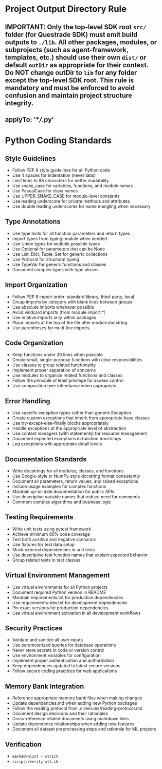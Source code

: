 # Project Output Directory Rule

## **IMPORTANT:** Only the top-level SDK root `src/` folder (for Questrade SDK) must emit build outputs to `./lib`. All other packages, modules, or subprojects (such as agent-framework, templates, etc.) should use their own `dist/` or default `outDir` as appropriate for their context. Do NOT change outDir to `lib` for any folder except the top-level SDK root. This rule is mandatory and must be enforced to avoid confusion and maintain project structure integrity.

## applyTo: '\*_/_.py'

# Python Coding Standards

## Style Guidelines

- Follow PEP 8 style guidelines for all Python code
- Use 4 spaces for indentation (never tabs)
- Limit lines to 88 characters for better readability
- Use snake_case for variables, functions, and module names
- Use PascalCase for class names
- Use UPPER_SNAKE_CASE for module-level constants
- Use leading underscore for private methods and attributes
- Use double leading underscores for name mangling when necessary

## Type Annotations

- Use type hints for all function parameters and return types
- Import types from typing module when needed
- Use Union types for multiple possible types
- Use Optional for parameters that can be None
- Use List, Dict, Tuple, Set for generic collections
- Use Protocol for structural typing
- Use TypeVar for generic functions and classes
- Document complex types with type aliases

## Import Organization

- Follow PEP 8 import order: standard library, third-party, local
- Group imports by category with blank lines between groups
- Use absolute imports whenever possible
- Avoid wildcard imports (from module import \*)
- Use relative imports only within packages
- Place imports at the top of the file after module docstring
- Use parentheses for multi-line imports

## Code Organization

- Keep functions under 20 lines when possible
- Create small, single-purpose functions with clear responsibilities
- Use classes to group related functionality
- Implement proper separation of concerns
- Use modules to organize related functions and classes
- Follow the principle of least privilege for access control
- Use composition over inheritance when appropriate

## Error Handling

- Use specific exception types rather than generic Exception
- Create custom exceptions that inherit from appropriate base classes
- Use try-except-else-finally blocks appropriately
- Handle exceptions at the appropriate level of abstraction
- Use context managers (with statements) for resource management
- Document expected exceptions in function docstrings
- Log exceptions with appropriate detail levels

## Documentation Standards

- Write docstrings for all modules, classes, and functions
- Use Google-style or NumPy-style docstring format consistently
- Document all parameters, return values, and raised exceptions
- Include usage examples for complex functions
- Maintain up-to-date documentation for public APIs
- Use descriptive variable names that reduce need for comments
- Comment complex algorithms and business logic

## Testing Requirements

- Write unit tests using pytest framework
- Achieve minimum 80% code coverage
- Test both positive and negative scenarios
- Use fixtures for test data setup
- Mock external dependencies in unit tests
- Use descriptive test function names that explain expected behavior
- Group related tests in test classes

## Virtual Environment Management

- Use virtual environments for all Python projects
- Document required Python version in README
- Maintain requirements.txt for production dependencies
- Use requirements-dev.txt for development dependencies
- Pin exact versions for production dependencies
- Use virtual environment activation in all development workflows

## Security Practices

- Validate and sanitize all user inputs
- Use parameterized queries for database operations
- Never store secrets in code or version control
- Use environment variables for configuration
- Implement proper authentication and authorization
- Keep dependencies updated to latest secure versions
- Follow secure coding practices for web applications

## Memory Bank Integration

- Reference appropriate memory bank files when making changes
- Update dependencies.md when adding new Python packages
- Follow the reading protocol from .clinerules/reading-protocol.md
- Document design decisions and their rationales
- Cross-reference related documents using markdown links
- Update dependency relationships when adding new features
- Document all dataset preprocessing steps and rationale for ML projects


## Verification

- `markdownlint --strict`
- `scripts/verify-all.sh`
